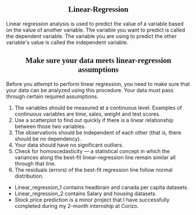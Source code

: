 <h2 style ="font-family:Comic Sans MS;" align = "center">Linear-Regression</h2>

Linear regression analysis is used to predict the value of a variable based on the value of another variable. The variable you want to predict is called the dependent variable. The variable you are using to predict the other variable's value is called the independent variable.

<h2 style ="font-family:Comic Sans MS;" align = "center">Make sure your data meets linear-regression assumptions</h2>


Before you attempt to perform linear regression, you need to make sure that your data can be analyzed using this procedure. Your data must pass through certain required assumptions.

1. The variables should be measured at a continuous level. Examples of continuous variables are time, sales, weight and test scores. 
2. Use a scatterplot to find out quickly if there is a linear relationship between those two variables.
3. The observations should be independent of each other (that is, there should be no dependency).
4. Your data should have no significant outliers. 
5. Check for homoscedasticity — a statistical concept in which the variances along the best-fit linear-regression line remain similar all through that line.
6. The residuals (errors) of the best-fit regression line follow normal distribution.



- Linear_regression_1  contains headbrain and canada per capita datasets.
- Linear_regression_2  contains Salary and housing datasets.
- Stock price prediction is a minor project that I have successfully completed during my 2-month internship at Corizo.  
